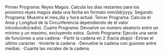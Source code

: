 Primer Programa: Reyes Magos. Calcula los dias restantes para los proximos reyes magos dada una fecha en formato mm/dd/yyyy.
Segundo Programa: Muestra el mes,dia y hora actual.
Tercer Programa: Calcula el Area y Longitud de la Circunferencia dependiendo de el valor introducido(radio).
Cuarto Programa: Devuelve un numero aleatorio entre un minimo y un maximo, excluyendo estos.
Quinto Programa: Ejecuta una serie de funciones a una cadena:
  -Partir la cadena en 2 (hacia abajo)
  -Extrae el ultimo caracter.
  -Invierte la cadena.
  -Devuelve la cadena con guiones entre medias.
  -Cuanta las vocales de la cadena.
